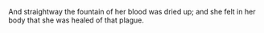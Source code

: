 And straightway the fountain of her blood was dried up; and she felt in her body that she was healed of that plague.
